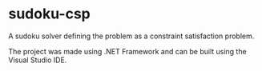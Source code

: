 # sudoku-csp
A sudoku solver defining the problem as a constraint satisfaction problem. 

The project was made using .NET Framework and can be built using the Visual Studio IDE.
